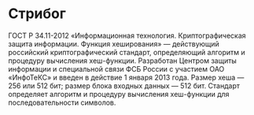 Стрибог
======
ГОСТ Р 34.11-2012 «Информационная технология. Криптографическая защита информации. Функция хеширования» — действующий российский криптографический стандарт, определяющий алгоритм и процедуру вычисления хеш-функции. Разработан Центром защиты информации и специальной связи ФСБ России с участием ОАО «ИнфоТеКС» и введен в действие 1 января 2013 года. 
Размер хеша — 256 или 512 бит; размер блока входных данных — 512 бит. 
Стандарт определяет алгоритм и процедуру вычисления хеш-функции для последовательности символов.
